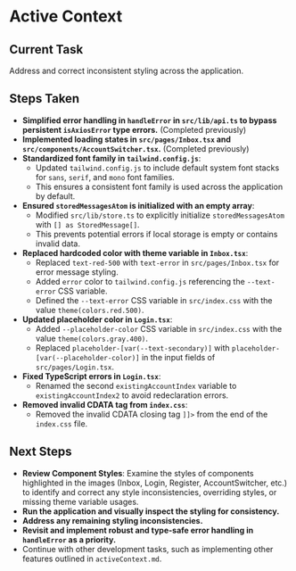 # Active Context

## Current Task

Address and correct inconsistent styling across the application.

## Steps Taken

-   **Simplified error handling in `handleError` in `src/lib/api.ts` to bypass persistent `isAxiosError` type errors.** (Completed previously)
-   **Implemented loading states in `src/pages/Inbox.tsx` and `src/components/AccountSwitcher.tsx`.** (Completed previously)
-   **Standardized font family in `tailwind.config.js`**:
    -   Updated `tailwind.config.js` to include default system font stacks for `sans`, `serif`, and `mono` font families.
    -   This ensures a consistent font family is used across the application by default.
-   **Ensured `storedMessagesAtom` is initialized with an empty array**:
    -   Modified `src/lib/store.ts` to explicitly initialize `storedMessagesAtom` with `[] as StoredMessage[]`.
    -   This prevents potential errors if local storage is empty or contains invalid data.
-   **Replaced hardcoded color with theme variable in `Inbox.tsx`**:
    -   Replaced `text-red-500` with `text-error` in `src/pages/Inbox.tsx` for error message styling.
    -   Added `error` color to `tailwind.config.js` referencing the `--text-error` CSS variable.
    -   Defined the `--text-error` CSS variable in `src/index.css` with the value `theme(colors.red.500)`.
-   **Updated placeholder color in `Login.tsx`**:
    -   Added `--placeholder-color` CSS variable in `src/index.css` with the value `theme(colors.gray.400)`.
    -   Replaced `placeholder-[var(--text-secondary)]` with `placeholder-[var(--placeholder-color)]` in the input fields of `src/pages/Login.tsx`.
-   **Fixed TypeScript errors in `Login.tsx`**:
    -   Renamed the second `existingAccountIndex` variable to `existingAccountIndex2` to avoid redeclaration errors.
-   **Removed invalid CDATA tag from `index.css`**:
    -   Removed the invalid CDATA closing tag `]]>` from the end of the `index.css` file.

## Next Steps

-   **Review Component Styles**: Examine the styles of components highlighted in the images (Inbox, Login, Register, AccountSwitcher, etc.) to identify and correct any style inconsistencies, overriding styles, or missing theme variable usages.
-   **Run the application and visually inspect the styling for consistency.**
-   **Address any remaining styling inconsistencies.**
-   **Revisit and implement robust and type-safe error handling in `handleError` as a priority.**
-   Continue with other development tasks, such as implementing other features outlined in `activeContext.md`.
